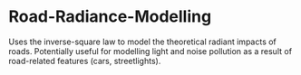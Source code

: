 # Road-Radiance-Modelling
Uses the inverse-square law to model the theoretical radiant impacts of roads. Potentially useful for modelling light and noise pollution as a result of road-related features (cars, streetlights).
